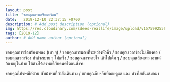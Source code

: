 ```yaml
---
layout: post
title: "ขอบคุณการเตรียมพร้อม"
date:   2019-12-10 22:37:15 +0700
description: # Add post description (optional)
img: https://res.cloudinary.com/sdees-reallife/image/upload/v1575992556/IMG_9892.jpg # Add image post (optional)
tags: [2019-12]
author: # Add name author (optional)
---
```

ขอบคุณการซ้อมร้องเพลง (เบา ๆ) / ขอบคุณการมองที่ระหว่างหัวคิ้ว / ขอบคุณเวลาร้องไม่เอียงคอ / ขอบคุณเวลาร้อง ทำตัวสบาย ๆ ไม่เกร็ง / ขอบคุณการหายใจ เข้าไปเต็ม ๆ / ขอบคุณเสียงยาว เอาแค่ก้องอยู่ในปาก ให้ค้างได้ลงพอดีกับดนตรีตอนส่งจบ

<i class="fa fa-child" style="color:plum"></i>

ขอบคุณไปรษณีย์ด่วน กับผ้าห่มที่กำลังเดินทาง / ขอบคุณอ๊บ-อ๊บที่คอยดูแล และ ห่วงใยกันเสมอมา

